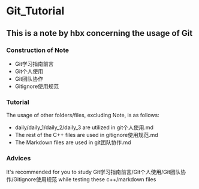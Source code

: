 # Git_Tutorial
## This is a note by hbx concerning the usage of Git
### Construction of Note
- Git学习指南前言
- Git个人使用
- Git团队协作
- Gitignore使用规范
### Tutorial
The usage of other folders/files, excluding Note, is as follows:
- daily/daily_1/daily_2/daily_3 are utilized in git个人使用.md
- The rest of the C++ files are used in gitignore使用规范.md
- The Markdown files are used in git团队协作.md

### Advices
It's recommended for you to study Git学习指南前言/Git个人使用/Git团队协作/Gitignore使用规范 while testing these c++/markdown files
